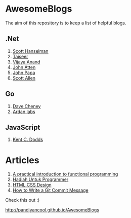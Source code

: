 # AwesomeBlogs

The aim of this repository is to keep a list of helpful blogs.


## .Net 
1. [Scott Hanselman](http://www.hanselman.com/blog)
2. [Taiseer](http://bitoftech.net/)
3. [Vijaya Anand](http://www.prideparrot.com/)
4. [John Atten](http://johnatten.com/)
5. [John Papa](http://www.johnpapa.net/)
6. [Scott Allen](http://odetocode.com/blogs/all)


## Go

1. [Dave Cheney](https://dave.cheney.net/)
2. [Ardan labs](https://www.ardanlabs.com/blog/)


## JavaScript

1. [Kent C. Dodds](https://kentcdodds.com/)


# Articles
1. [A practical introduction to functional programming](https://maryrosecook.com/blog/post/a-practical-introduction-to-functional-programming)
2. [Hadiah Untuk Programmer](https://sekolahkoding.com/buku/hadiah-untuk-programmer)
3. [HTML CSS Design](http://www.gianmr.com/search/label/css?&max-results=7)
4. [How to Write a Git Commit Message](https://chris.beams.io/posts/git-commit/)

Check this out :)

http://pandiyancool.github.io/AwesomeBlogs 
